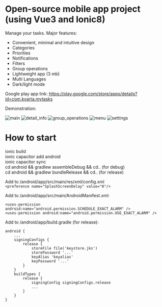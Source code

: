 # Open-source mobile app project (using Vue3 and Ionic8)
Manage your tasks. Major features:
- Convenient, minimal and intuitive design
- Categories
- Priorities
- Notifications
- Filters
- Group operations
- Lightweight app (3 mb)
- Multi Languages
- Dark/light mode

Google play app link: https://play.google.com/store/apps/details?id=com.kvarta.mytasks

Demonstration:

![main](https://play-lh.googleusercontent.com/wl-KOLN9vxs4JjeEInBX7YqVCpGF4oUXO1KewG8EHxzt6sHJL6dxF9IvEq-eeGQRckc=w1024-h576-rw)
![detail_info](https://play-lh.googleusercontent.com/-PEEzyRMe-7PQ4EelRmBZ55hoHwrdeuqIk4i8fpqArNP29CoMJofQxgcv2OC7Ceol9E=w1024-h576-rw)
![group_operations](https://play-lh.googleusercontent.com/RekXDUIWHbavzGO0zGbu6moDx_Jn5aGEy4f7AIHBsrAb5K6pY4AMm4p4M7D2uzhEeCA=w1024-h576-rw)
![menu](https://play-lh.googleusercontent.com/dEfQy_7MZP7vgsg4d64LM16bvN8YIaO2l5NbfPBt7afFW0Y6aUUqN19-JIoUmImkPUc=w1024-h576-rw)
![settings](https://play-lh.googleusercontent.com/b-Tl1nO-G8F4t14FpMVckwSi618W-klnr2V5__SdBffzZHSSL4Tvr0NjWnjmBg_Wjp0=w1024-h576-rw)

# How to start
ionic build\
ionic capacitor add android\
ionic capacitor sync\
cd android && gradlew assembleDebug && cd.. (for debug)\
cd android && gradlew bundleRelease && cd.. (for release)

Add to /android/app/src/main/res/xml/config.xml\
`<preference name="SplashScreenDelay" value="0"/>`

Add to /android/app/src/main/AndroidManifest.xml:
```
<uses-permission android:name="android.permission.SCHEDULE_EXACT_ALARM" />
<uses-permission android:name="android.permission.USE_EXACT_ALARM" />
```

Add to /android/app/build.gradle (for release):
```
android {
    ...
    signingConfigs {
        release {
            storeFile file('keystore.jks')
            storePassword '...'
            keyAlias 'keyalias'
            keyPassword '...'
        }
    }
    buildTypes {
        release {
            signingConfig signingConfigs.release
            ...
        }
    }
}
```
